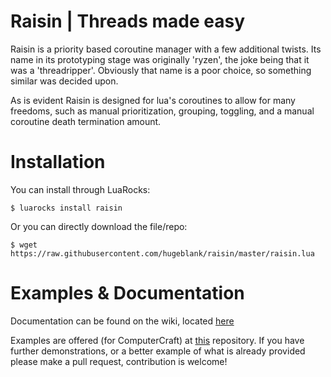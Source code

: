 # Raisin | Threads made easy
Raisin is a priority based coroutine manager with a few additional twists. Its name in its prototyping stage was originally 'ryzen', the joke being that it was a 'threadripper'. Obviously that name is a poor choice, so something similar was decided upon.

As is evident Raisin is designed for lua's coroutines to allow for many freedoms, such as manual prioritization, grouping, toggling, and a manual coroutine death termination amount. 

# Installation

You can install through LuaRocks:

```
$ luarocks install raisin
```

Or you can directly download the file/repo:

```
$ wget https://raw.githubusercontent.com/hugeblank/raisin/master/raisin.lua
```

# Examples & Documentation
Documentation can be found on the wiki, located [here](https://github.com/hugeblank/raisin/wiki)

Examples are offered (for ComputerCraft) at [this](https://github.com/hugeblank/raisin-demos) repository. If you have further demonstrations, or a better example of what is already provided please make a pull request, contribution is welcome!
